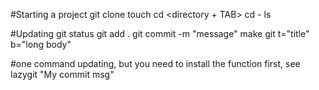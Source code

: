 #Starting a project
git clone <SSH URL from Github>
touch <filename>
cd <directory + TAB>
cd - <to go back>
ls

#Updating
git status
git add . 
git commit -m "message"
make git t="title" b="long body"

#one command updating, but you need to install the function first, see 
lazygit "My commit msg"
